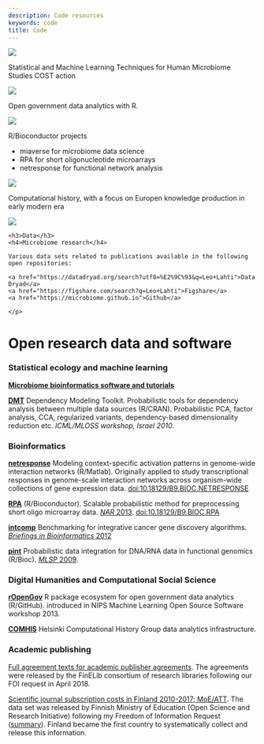 ```yaml
---
description: Code resources
keywords: code
title: Code
---
```


<!-- <div id = "ref" class="code-boxes-container">
  <div class="miaverse"><a href="https://microbiome.github.io/" target="_blank"><div>
    <img class="pic-code" src="../img/boxes-code/miaverse_logo.png"/>
  </div></a></div>
  <div class="ropengov"><a href="http://ropengov.org/" target="_blank"><div>
    <img class="pic-code" src="../img/boxes-code/ropengov.PNG"/>
  </div></a></div>
  <div class="bioconductor"><a href="https://www.bioconductor.org/help/search/index.html?q=Leo+Lahti/" target="_blank"><div>
    <img class="pic-code" src="../img/boxes-code/bioconductorlogo.jpg"/>
  </div></a></div>
  <div class="COMHIS"><a href="https://www2.helsinki.fi/en/researchgroups/computational-history" target="_blank"><div>
    <img class="pic-code" src="../img/boxes-code/comhis.png"/>
  </div></a></div>
  <div class="other"><a href="/code#ref"><div>
    <img class="pic-code pic-other" src="../img/boxes-code/other.png"/>
  </div></a></div>
  <div class="data"><a href="https://datadryad.org/search?utf8=%E2%9C%93&q=Leo+Lahti" target="_blank"><div>
    <img class="pic-code" src="../img/boxes-code/data-logo.png"/>
  </div></a></div>
</div> -->

<div class="code-boxes-container">
  <div class="miaverse-logo">
    <img class="pic-code" src="../img/boxes-code/miaverse_logo.png"/>
  </div>
  <div class="miaverse-text">
    <p class="text-boxes"> Statistical and Machine Learning Techniques for Human Microbiome Studies COST action</p>
  </div>

  <div class="ropengov-logo">
    <img class="pic-code" src="../img/boxes-code/ropengov.PNG"/>
  </div>
  <div class="ropengov-text">
    <p class="text-boxes"> Open government data analytics with R. </p>
  </div>

  <div class="bioconductor-logo">
    <img class="pic-code" src="../img/boxes-code/bioconductorlogo.jpg"/>
  </div>
  <div class="bioconductor-text">
    <p class="text-boxes"> R/Bioconductor projects
      <ul>
        <li>miaverse for microbiome data science</li>
        <li>RPA for short oligonucleotide microarrays</li>
        <li>netresponse for functional network analysis</li>		
      </ul>
    </p>
  </div>

  <div class="COMHIS-logo">
    <img class="pic-code" src="../img/boxes-code/comhis.png"/>
  </div>
  <div class="COMHIS-text">
    <p class="text-boxes"> Computational history, with a focus on Europen knowledge production in early modern era</p>
  </div>

<!--
  <div class="other-logo">
    <img class="pic-code pic-other" src="../img/boxes-code/other.png"/>
  </div>
  <div class="other-text">
    <p class="text-boxes"> Ongoing project </p>
  </div>
-->


  <div class="data-logo">
    <img class="pic-code" src="../img/boxes-code/data-logo.png"/>
  </div>
  <div class="data-text">
    <p class="text-boxes">

    <h3>Data</h3>
    <h4>Microbiome research</h4>

    Various data sets related to publications available in the following
    open repositories:

    <a href="https://datadryad.org/search?utf8=%E2%9C%93&q=Leo+Lahti">Data Dryad</a>
    <a href="https://figshare.com/search?q=Leo+Lahti">Figshare</a>
    <a href="https://microbiome.github.io">Github</a>    

    </p>
  </div>
</div>



# Open research data and software


### Statistical ecology and machine learning

**[Microbiome bioinformatics software and tutorials](http://microbiome.github.io)**

**[DMT](http://dmt.r-forge.r-project.org)** Dependency Modeling Toolkit. Probabilistic tools for dependency analysis between multiple data sources (R/CRAN). Probabilistic PCA, factor analysis, CCA, regularized variants, dependency-based dimensionality reduction etc. _ICML/MLOSS workshop, Israel 2010_.

<!--**[earlywarnings](http://www.early-warning-signals.org/)** Methods for identification of critical transitions between ecosystem states from time series data (CRAN). Co-developer. [CRAN](http://cran.r-project.org/web/packages/earlywarnings/index.html)/[Github](https://github.com/earlywarningtoolbox/earlywarnings-R/tree/master/earlywarnings). _WICI Data Challenge 2013 runner-up / Waterloo Institute for Complex Systems and Innovation._-->



### Bioinformatics

**[netresponse](http://bioconductor.org/packages/release/bioc/html/netresponse.html)** Modeling context-specific activation patterns in genome-wide interaction networks (R/Matlab). Originally applied to study transcriptional responses in genome-scale interaction networks across organism-wide collections of gene expression data. [doi:10.18129/B9.BIOC.NETRESPONSE](https://doi.org/10.18129/B9.BIOC.NETRESPONSE)

**[RPA](http://bioconductor.org/packages/release/bioc/html/RPA.html)** (R/Bioconductor). Scalable probabilistic method for preprocessing short oligo microarray data. [_NAR_ 2013](http://nar.oxfordjournals.org/content/early/2013/04/05/nar.gkt229.abstract). [doi:10.18129/B9.BIOC.RPA](https://doi.org/10.18129/B9.BIOC.RPA)

**[intcomp](http://intcomp.r-forge.r-project.org)** Benchmarking for integrative cancer gene discovery algorithms. [_Briefings in Bioinformatics_ 2012](http://bib.oxfordjournals.org/content/early/2012/03/21/bib.bbs005.abstract)

**[pint](https://github.com/antagomir/pint)** Probabilistic data integration for DNA/RNA data in functional genomics (R/Bioc). [_MLSP_ 2009](http://arxiv.org/abs/1101.5919).


### Digital Humanities and Computational Social Science

**[rOpenGov](https://ropengov.org)** R package ecosystem for open government data analytics (R/GitHub). introduced in NIPS Machine Learning Open Source Software workshop 2013.

**[COMHIS](http://helsinki.fi/computational-history)** Helsinki Computational History Group data analytics infrastructure.



### Academic publishing

[Full agreement texts for academic publisher agreements](http://finelib.fi/negotiations/negotiations/). The agreements were released by the FinELib consortium of research libraries following our FOI request in April 2018.

[Scientific journal subscription costs in Finland 2010-2017; MoE/ATT](http://ropengov.github.io/r/2018/12/05/FOI/). The data set was released by Finnish Ministry of Education (Open Science and Research Initiative) following my Freedom of Information Request ([summary](http://ropengov.github.io/r/2016/06/10/FOI/)). Finland became the first country to systematically collect and release this information.




